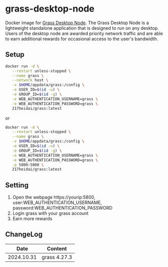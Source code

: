 # grass-desktop-node
Docker image for [Grass Desktop Node](https://app.getgrass.io/register/?referralCode=mym0QmjqhIN89gy). 
The Grass Desktop Node is a lightweight standalone application that is designed to run on any desktop. Users of the desktop node are awarded priority network traffic and are able to earn additional rewards for occasional access to the user's bandwidth.

## Setup
```bash
docker run -d \
   --restart unless-stopped \
   --name grass \
   --network host \
   -v $HOME/appdata/grass:/config \
   -e USER_ID=$(id -u) \
   -e GROUP_ID=$(id -g) \
   -e WEB_AUTHENTICATION_USERNAME=grass \
   -e WEB_AUTHENTICATION_PASSWORD=grass \
   217heidai/grass:latest
```
or
```bash
docker run -d \
   --restart unless-stopped \
   --name grass \
   -v $HOME/appdata/grass:/config \
   -e USER_ID=$(id -u) \
   -e GROUP_ID=$(id -g) \
   -e WEB_AUTHENTICATION_USERNAME=grass \
   -e WEB_AUTHENTICATION_PASSWORD=grass \
   -p 5800:5800 \
   217heidai/grass:latest
```

## Setting
1. Open the webpage https://yourip:5800, user:WEB_AUTHENTICATION_USERNAME, password:WEB_AUTHENTICATION_PASSWORD
2. Login grass with your grass account
3. Earn more rewards

## ChangeLog
| Date      | Content                                                              |
|-----------|----------------------------------------------------------------------|
| 2024.10.31 | grass 4.27.3 |
